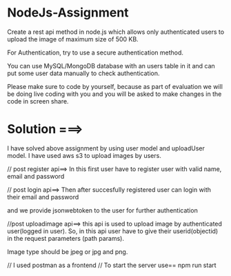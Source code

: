 # NodeJs-Assignment

Create a rest api method in node.js which allows only authenticated users to upload the image
of maximum size of 500 KB.

For Authentication, try to use a secure authentication method.

You can use MySQL/MongoDB database with an users table in it and can put some user data
manually to check authentication.

Please make sure to code by yourself, because as part of evaluation we will be doing live
coding with you and you will be asked to make changes in the code in screen share.

# Solution ===>
I have solved above assignment by using user model and uploadUser model. I have used aws s3 to upload images by users.

// post register api==>
In this first user have to register user with valid name, email and password

// post login api==>
Then after succesfully registered user can login with their email and password

and we provide jsonwebtoken to the user for further authentication

//post uploadimage api==>
this api is used to upload image by authenticated user(logged in user). So, in this api user have to give their userid(objectid) in the request parameters (path params).

Image type should be jpeg or jpg and png.

// I used postman as a frontend 
// To start the server use==
    npm run start




